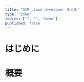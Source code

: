 ```yaml
---
title: "GCP cloud developer まとめ"
type: "idea"
topics: ["", "", "memo"]
published: false
---
```

# はじめに

# 概要
